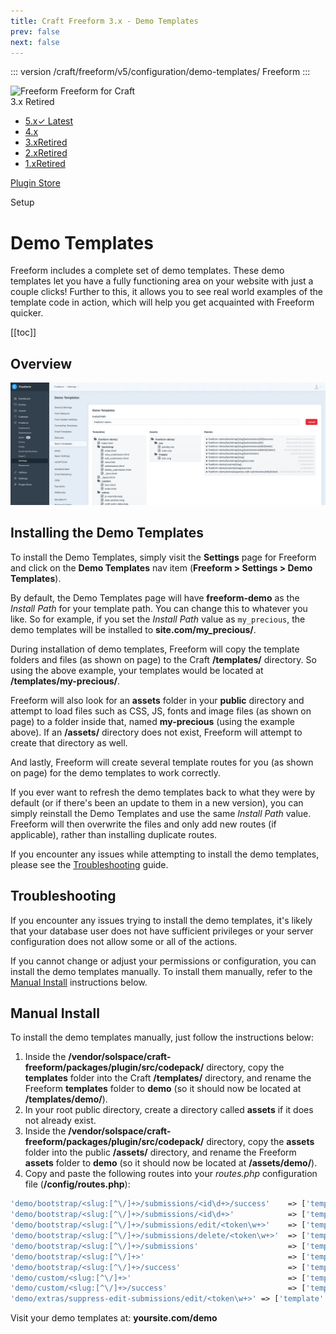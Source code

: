 ```yaml
---
title: Craft Freeform 3.x - Demo Templates
prev: false
next: false
---
```


<meta property="og:image" content="https://docs.solspace.com/extras/social/craft/freeform/freeform.png" />

::: version /craft/freeform/v5/configuration/demo-templates/
Freeform
:::

<div id="pr-heading">
    <img src="https://docs.solspace.com/extras/icons/products/freeform-icon.png" alt="Freeform" class="pr-image">
    <span class="pr-name">Freeform</span>
    <span class="pr-category">for Craft</span>
    <div class="pr-v-wrapper">
        <div class="pr-v">
            <span class="pr-v-v">3.x</span>
            <span class="pr-v-type pr-retired">Retired</span>
            <span class="pr-v-arrow arrow down"></span>
        </div>
        <ul class="pr-v-list">
            <li><a href="/craft/freeform/v5/">5.x<span class="pr-v-type pr-latest">✓ Latest</span></a></li>
            <li><a href="/craft/freeform/v4/">4.x</a></li>
            <li><a href="/craft/freeform/v3/">3.x<span class="pr-v-type pr-retired">Retired</span></a></li>
            <li><a href="/craft/freeform/v2/">2.x<span class="pr-v-type pr-retired">Retired</span></a></li>
            <li><a href="/craft/freeform/v1/">1.x<span class="pr-v-type pr-retired">Retired</span></a></li>
        </ul>
    </div>
    <div class="pr-buy">
        <a href="https://plugins.craftcms.com/freeform" class="button button-blue"><span class="external-url">Plugin Store</span></a>
    </div>
</div>

<span class="page-section">Setup</span>

# Demo Templates

Freeform includes a complete set of demo templates. These demo templates let you have a fully functioning area on your website with just a couple clicks! Further to this, it allows you to see real world examples of the template code in action, which will help you get acquainted with Freeform quicker.


[[toc]]


<div class="content-block">

## Overview

![Demo Templates Install](../images/cp_settings-demo-templates.png)

</div>
<div class="content-block">

## Installing the Demo Templates

To install the Demo Templates, simply visit the **Settings** page for Freeform and click on the **Demo Templates** nav item (**Freeform > Settings > Demo Templates**).

By default, the Demo Templates page will have **freeform-demo** as the *Install Path* for your template path. You can change this to whatever you like. So for example, if you set the *Install Path* value as `my_precious`, the demo templates will be installed to **site.com/my_precious/**.

During installation of demo templates, Freeform will copy the template folders and files (as shown on page) to the Craft **/templates/** directory. So using the above example, your templates would be located at **/templates/my-precious/**.

Freeform will also look for an **assets** folder in your **public** directory and attempt to load files such as CSS, JS, fonts and image files (as shown on page) to a folder inside that, named **my-precious** (using the example above). If an **/assets/** directory does not exist, Freeform will attempt to create that directory as well.

And lastly, Freeform will create several template routes for you (as shown on page) for the demo templates to work correctly.

If you ever want to refresh the demo templates back to what they were by default (or if there's been an update to them in a new version), you can simply reinstall the Demo Templates and use the same *Install Path* value. Freeform will then overwrite the files and only add new routes (if applicable), rather than installing duplicate routes.

If you encounter any issues while attempting to install the demo templates, please see the [Troubleshooting](#troubleshooting) guide.

</div>
<div class="content-block">

## Troubleshooting

If you encounter any issues trying to install the demo templates, it's likely that your database user does not have sufficient privileges or your server configuration does not allow some or all of the actions.

If you cannot change or adjust your permissions or configuration, you can install the demo templates manually. To install them manually, refer to the [Manual Install](#manual-install) instructions below.

</div>
<div class="content-block">

## Manual Install

To install the demo templates manually, just follow the instructions below:

1. Inside the **/vendor/solspace/craft-freeform/packages/plugin/src/codepack/** directory, copy the **templates** folder into the Craft **/templates/** directory, and rename the Freeform **templates** folder to **demo** (so it should now be located at **/templates/demo/**).
2. In your root public directory, create a directory called **assets** if it does not already exist.
3. Inside the **/vendor/solspace/craft-freeform/packages/plugin/src/codepack/** directory, copy the **assets** folder into the public **/assets/** directory, and rename the Freeform **assets** folder to **demo** (so it should now be located at **/assets/demo/**).
4. Copy and paste the following routes into your *routes.php* configuration file (**/config/routes.php**):

``` php
'demo/bootstrap/<slug:[^\/]+>/submissions/<id\d+>/success'    => ['template' => 'demo/bootstrap/view_submission'],
'demo/bootstrap/<slug:[^\/]+>/submissions/<id\d+>'            => ['template' => 'demo/bootstrap/view_submission'],
'demo/bootstrap/<slug:[^\/]+>/submissions/edit/<token\w+>'    => ['template' => 'demo/bootstrap/edit_submission'],
'demo/bootstrap/<slug:[^\/]+>/submissions/delete/<token\w+>'  => ['template' => 'demo/bootstrap/delete_submission'],
'demo/bootstrap/<slug:[^\/]+>/submissions'                    => ['template' => 'demo/bootstrap/submissions'],
'demo/bootstrap/<slug:[^\/]+>'                                => ['template' => 'demo/bootstrap/form'],
'demo/bootstrap/<slug:[^\/]+>/success'                        => ['template' => 'demo/bootstrap/form'],
'demo/custom/<slug:[^\/]+>'                                   => ['template' => 'demo/custom/form'],
'demo/custom/<slug:[^\/]+>/success'                           => ['template' => 'demo/custom/form'],
'demo/extras/suppress-edit-submissions/edit/<token\w+>' => ['template' => 'demo/extras/suppress-edit-submissions'],
```

Visit your demo templates at: **yoursite.com/demo**

</div>